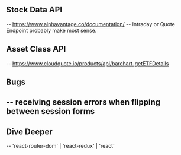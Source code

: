 ## Stock Data API
 -- https://www.alphavantage.co/documentation/
 -- Intraday or Quote Endpoint probably make most sense.

 ## Asset Class API
 -- https://www.cloudquote.io/products/api/barchart-getETFDetails


## Bugs
 -- receiving session errors when flipping between session forms
 -- 

## Dive Deeper
 -- 'react-router-dom' | 'react-redux' | 'react'